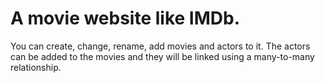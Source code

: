 # A movie website like IMDb.
You can create, change, rename, add movies and actors to it.
The actors can be added to the movies and they will be linked using a many-to-many relationship.
